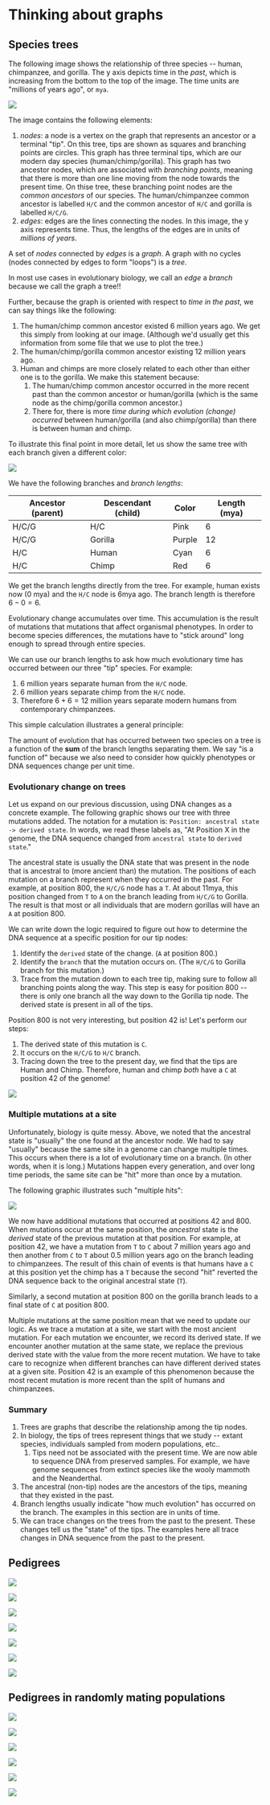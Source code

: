 # Thinking about graphs

## Species trees

The following image shows the relationship of three species -- human, chimpanzee, and gorilla.
The y axis depicts time in the *past*, which is increasing from the bottom to the top of the image.
The time units are "millions of years ago", or `mya`.


![](../figures/human_chimp_gorilla.svg)

The image contains the following elements:

1. *nodes*: a node is a vertex on the graph that represents an ancestor or a terminal "tip".
   On this tree, tips are shown as squares and branching points are circles.
   This graph has three terminal tips, which are our modern day species (human/chimp/gorilla).
   This graph has two ancestor nodes, which are associated with *branching points*, meaning that there is more than one line moving from the node towards the present time.
   On thise tree, these branching point nodes are the *common ancestors* of our species.
   The human/chimpanzee common ancestor is labelled `H/C` and the common ancestor of `H/C` and gorilla
   is labelled `H/C/G`.
2. *edges*: edges are the lines connecting the nodes.  In this image, the y axis represents time.
    Thus, the lengths of the edges are in units of *millions of years*.

A set of *nodes* connected by *edges* is a *graph*. A graph with no cycles (nodes connected by edges to form "loops") is a *tree*.

In most use cases in evolutionary biology, we call an *edge* a *branch* because we call the graph a tree!!

Further, because the graph is oriented with respect to *time in the past*, we can say things like the following:

1. The human/chimp common ancestor existed 6 million years ago.  We get this simply from looking at our image. (Although we'd usually get this information from some file that we use to plot the tree.)
2. The human/chimp/gorilla common ancestor existing 12 million years ago.
3. Human and chimps are more closely related to each other than either one is to the gorilla.  We make this statement because:
    1. The human/chimp common ancestor occurred in the more recent past than the common ancestor or human/gorilla (which is the same node as the chimp/gorilla common ancestor.)
    2. There for, there is more *time during which evolution (change) occurred* between human/gorilla (and also chimp/gorilla) than there is between human and chimp.

To illustrate this final point in more detail, let us show the same tree with each branch given a different color:


![](../figures/human_chimp_gorilla_colored_edges.svg)

We have the following branches and *branch lengths*:

| Ancestor (parent) | Descendant (child) | Color | Length (mya) |
|-----|-----|-----|-----|
|H/C/G|H/C|Pink|6|
|H/C/G|Gorilla|Purple|12|
|H/C|Human|Cyan|6|
|H/C|Chimp|Red|6|

We get the branch lengths directly from the tree.  For example, human exists now (0 mya) and the `H/C` node is 6mya ago. The branch length is therefore $6-0=6$.

Evolutionary change accumulates over time.
This accumulation is the result of mutations that mutations that affect organismal phenotypes.
In order to become species differences, the mutations have to "stick around" long enough to spread through entire species.

We can use our branch lengths to ask how much evolutionary time has occurred between our three "tip" species.
For example:

1. 6 million years separate human from the `H/C` node.
2. 6 million years separate chimp from the `H/C` node.
3. Therefore $6 + 6 = 12$ million years separate modern humans from contemporary chimpanzees.

This simple calculation illustrates a general principle:

The amount of evolution that has occurred between two species on a tree is a function of the **sum** of the branch lengths separating them.
We say "is a function of" because we also need to consider how quickly phenotypes or DNA sequences change per unit time.

### Evolutionary change on trees

Let us expand on our previous discussion, using DNA changes as a concrete example.
The following graphic shows our tree with three mutations added.
The notation for a mutation is: `Position: ancestral state -> derived state`.
In words, we read these labels as, "At Position X in the genome, the DNA sequence changed from `ancestral state` to `derived state`."

The ancestral state is usually the DNA state that was present in the node that is ancestral to (more ancient than) the mutation.
The positions of each mutation on a branch represent when they occurred in the past.
For example, at position 800, the `H/C/G` node has a `T`.
At about 11mya, this position changed from `T` to `A` on the branch leading from `H/C/G` to Gorilla.
The result is that most or all individuals that are modern gorillas will have an `A` at position 800.

We can write down the logic required to figure out how to determine the DNA sequence at a specific position for our tip nodes:

1. Identify the `derived` state of the change. (`A` at position 800.)
2. Identify the `branch` that the mutation occurs on. (The `H/C/G` to Gorilla branch for this mutation.)
3. Trace from the mutation down to each tree tip, making sure to follow all branching points along the way. This step is easy for position 800 -- there is only one branch all the way down to the Gorilla tip node.  The derived state is present in all of the tips.

Position 800 is not very interesting, but position 42 is!
Let's perform our steps:

1. The derived state of this mutation is `C`.
2. It occurs on the `H/C/G` to `H/C` branch.
3. Tracing down the tree to the present day, we find that the tips are Human and Chimp. Therefore, human and chimp *both* have a `C` at position 42 of the genome!


![](../figures/human_chimp_gorilla_with_mutations.svg)

### Multiple mutations at a site

Unfortunately, biology is quite messy.
Above, we noted that the ancestral state is "usually" the one found at the ancestor node.
We had to say "usually" because the same site in a genome can change multiple times.
This occurs when there is a lot of evolutionary time on a branch.
(In other words, when it is long.)
Mutations happen every generation, and over long time periods, the same site can be "hit" more than once by a mutation.

The following graphic illustrates such "multiple hits":

![](../figures/human_chimp_gorilla_with_multiple_hits.svg)

We now have additional mutations that occurred at positions 42 and 800.
When mutations occur at the same position, the *ancestral* state is the *derived* state of the previous mutation at that position.  For example, at position 42, we have a mutation from `T` to `C` about 7 million years ago and then another from `C` to `T` about 0.5 million years ago on the branch leading to chimpanzees.  The result of this chain of events is that humans have a `C` at this position yet the chimp has a `T` because the second "hit" reverted the DNA sequence back to the original ancestral state (`T`).

Similarly, a second mutation at position 800 on the gorilla branch leads to a final state of `C` at position 800.

Multiple mutations at the same position mean that we need to update our logic.
As we trace a mutation at a site, we start with the most ancient mutation.
For each mutation we encounter, we record its derived state.
If we encounter another mutation at the same state, we replace the previous derived state with the value from the more recent mutation.
We have to take care to recognize when different branches can have different derived states at a given site.  Position 42 is an example of this phenomenon because the most recent mutation is more recent than the split of humans and chimpanzees.

### Summary

1. Trees are graphs that describe the relationship among the tip nodes.
2. In biology, the tips of trees represent things that we study -- extant species, individuals sampled from modern populations, etc..
   1. Tips need not be associated with the present time. We are now able to sequence DNA from preserved samples.  For example, we have genome sequences from extinct species like the wooly mammoth and the Neanderthal.
4. The ancestral (non-tip) nodes are the ancestors of the tips, meaning that they existed in the past.
5. Branch lengths usually indicate "how much evolution" has occurred on the branch. The examples in this section are in units of time.
6. We can trace changes on the trees from the past to the present.  These changes tell us the "state" of the tips. The examples here all trace changes in DNA sequence from the past to the present.

## Pedigrees


![](../figures/trio.png) 


![](../figures/trio.svg)


![](../figures/two_sibs.png) 


![](../figures/two_sibs.svg)


![](../figures/multigen_pedigree.png)


![](../figures/multigen_pedigree.svg)


![](../figures/multigen_pedigree_simplified.svg)

## Pedigrees in randomly mating populations


![](../figures/simulated_pedigree_1.png)


![](../figures/simulated_pedigree_1.svg)


![](../figures/simulated_pedigree_1_simplified.svg)


![](../figures/simulated_pedigree_2.png)


![](../figures/simulated_pedigree_2.svg)


![](../figures/simulated_pedigree_2_simplified.svg)

